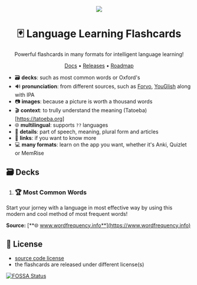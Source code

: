 <div align='center'>
  <a href="https://app.fossa.com/projects/git%2Bgithub.com%2Ffrekwencja%2Flanguage-learning-flashcards?ref=badge_shield"><img src="https://app.fossa.com/api/projects/git%2Bgithub.com%2Ffrekwencja%2Flanguage-learning-flashcards.svg?type=shield"></a>
  <h1>🃏 Language Learning Flashcards</h1>
  <p>Powerful flashcards in many formats for intelligent language learning! </p>
  <p><a href="https://github.com/frekwencja/language-learning-flashcards/tree/main/docs/">Docs</a> • <a href="https://github.com/frekwencja/language-learning-flashcards/releases">Releases</a> • <a href="https://github.com/orgs/frekwencja/projects/1">Roadmap</a></p>
</div>

- 🗃 **decks**: such as most common words or Oxford's
- 🔊 **pronunciation**: from different sources, such as [Forvo](https://forvo.com/), [YouGlish](https://youglish.com) along with IPA
- 📷 **images**: because a picture is worth a thousand words
- 🎬 **context**: to trully understand the meaning (Tatoeba)[https://tatoeba.org]
- 🌐 **multilingual**: supports `??` languages
- 🧾 **details**: part of speech, meaning, plural form and articles
- 🔗 **links**: if you want to know more
- 💻 **many formats**: learn on the app you want, whether it's Anki, Quizlet or MemRise

## 🗃 Decks

1. ### 🏆 Most Common Words
Start your jorney with a language in most effective way by using this modern and cool method of most frequent words!

**Source:** [**🌐 www.wordfrequency.info**](https://www.wordfrequency.info)

## 🔗 License
- [source code license](https://github.com/frekwencja/language-learning-flashcards/blob/main/LICENSE)
- the flashcards are released under different license(s)


[![FOSSA Status](https://app.fossa.com/api/projects/git%2Bgithub.com%2Ffrekwencja%2Flanguage-learning-flashcards.svg?type=large)](https://app.fossa.com/projects/git%2Bgithub.com%2Ffrekwencja%2Flanguage-learning-flashcards?ref=badge_large)
